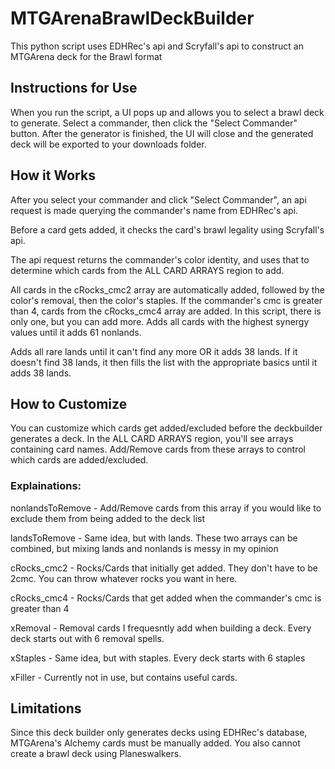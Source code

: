 # MTGArenaBrawlDeckBuilder
This python script uses EDHRec's api and Scryfall's api to construct an MTGArena deck for the Brawl format

## Instructions for Use
When you run the script, a UI pops up and allows you to select a brawl deck to generate. Select a commander, then click the "Select Commander" button. After the generator is finished, the UI will close and the generated deck will be exported to your downloads folder.

## How it Works
After you select your commander and click "Select Commander", an api request is made querying the commander's name from EDHRec's api.

Before a card gets added, it checks the card's brawl legality using Scryfall's api.

The api request returns the commander's color identity, and uses that to determine which cards from the ALL CARD ARRAYS region to add.

All cards in the cRocks_cmc2 array are automatically added, followed by the color's removal, then the color's staples. If the commander's cmc is greater than 4, cards from the cRocks_cmc4 array are added. In 
this script, there is only one, but you can add more. 
Adds all cards with the highest synergy values until it adds 61 nonlands. 

Adds all rare lands until it can't find any more OR it adds 38 lands. If it doesn't find 38 lands, it then fills the list with the appropriate basics until it adds 38 lands.

## How to Customize
You can customize which cards get added/excluded before the deckbuilder generates a deck.
In the ALL CARD ARRAYS region, you'll see arrays containing card names. Add/Remove cards from these arrays to control which cards are added/excluded.

### Explainations:
  nonlandsToRemove - Add/Remove cards from this array if you would like to exclude them from being added to the deck list
  
  landsToRemove - Same idea, but with lands. These two arrays can be combined, but mixing lands and nonlands is messy in my opinion
  
  cRocks_cmc2 - Rocks/Cards that initially get added. They don't have to be 2cmc. You can throw whatever rocks you want in here.
  
  cRocks_cmc4 - Rocks/Cards that get added when the commander's cmc is greater than 4
  
  xRemoval - Removal cards I frequesntly add when building a deck. Every deck starts out with 6 removal spells.
  
  xStaples - Same idea, but with staples. Every deck starts with 6 staples
  
  xFiller - Currently not in use, but contains useful cards. 

## Limitations
Since this deck builder only generates decks using EDHRec's database, MTGArena's Alchemy cards must be manually added. You also cannot create a brawl deck using Planeswalkers.
